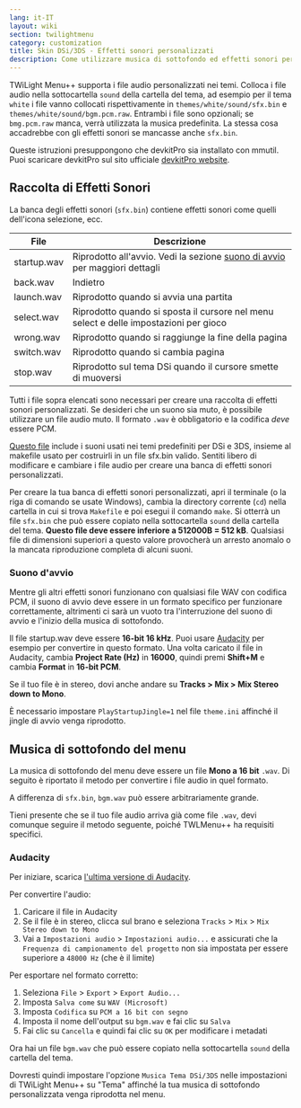 ```yaml
---
lang: it-IT
layout: wiki
section: twilightmenu
category: customization
title: Skin DSi/3DS - Effetti sonori personalizzati
description: Come utilizzare musica di sottofondo ed effetti sonori personalizzati nelle skin DSi e 3DS per TWiLight Menu++
---
```


TWiLight Menu++ supporta i file audio personalizzati nei temi. Colloca i file audio nella sottocartella `sound` della cartella del tema, ad esempio per il tema `white` i file vanno collocati rispettivamente in `themes/white/sound/sfx.bin` e `themes/white/sound/bgm.pcm.raw`. Entrambi i file sono opzionali; se `bmg.pcm.raw` manca, verrà utilizzata la musica predefinita. La stessa cosa accadrebbe con gli effetti sonori se mancasse anche `sfx.bin`.

Queste istruzioni presuppongono che devkitPro sia installato con mmutil. Puoi scaricare devkitPro sul sito ufficiale [devkitPro website](https://devkitpro.org/wiki/Getting_Started).

## Raccolta di Effetti Sonori
La banca degli effetti sonori (`sfx.bin`) contiene effetti sonori come quelli dell'icona selezione, ecc.

| File        | Descrizione                                                                                   |
| ----------- | --------------------------------------------------------------------------------------------- |
| startup.wav | Riprodotto all'avvio. Vedi la sezione [suono di avvio ](#startup-sound) per maggiori dettagli |
| back.wav    | Indietro                                                                                      |
| launch.wav  | Riprodotto quando si avvia una partita                                                        |
| select.wav  | Riprodotto quando si sposta il cursore nel menu select e delle impostazioni per gioco         |
| wrong.wav   | Riprodotto quando si raggiunge la fine della pagina                                           |
| switch.wav  | Riprodotto quando si cambia pagina                                                            |
| stop.wav    | Riprodotto sul tema DSi quando il cursore smette di muoversi                                  |

Tutti i file sopra elencati sono necessari per creare una raccolta di effetti sonori personalizzati. Se desideri che un suono sia muto, è possibile utilizzare un file audio muto. Il formato `.wav` è obbligatorio e la codifica *deve* essere PCM.

[Questo file](/assets/files/sfx-example.zip) include i suoni usati nei temi predefiniti per DSi e 3DS, insieme al makefile usato per costruirli in un file sfx.bin valido. Sentiti libero di modificare e cambiare i file audio per creare una banca di effetti sonori personalizzati.

Per creare la tua banca di effetti sonori personalizzati, apri il terminale (o la riga di comando se usate Windows), cambia la directory corrente (`cd`) nella cartella in cui si trova `Makefile` e poi esegui il comando `make`. Si otterrà un file `sfx.bin` che può essere copiato nella sottocartella `sound` della cartella del tema. **Questo file deve essere inferiore a 512000B = 512 kB**. Qualsiasi file di dimensioni superiori a questo valore provocherà un arresto anomalo o la mancata riproduzione completa di alcuni suoni.

### Suono d'avvio
Mentre gli altri effetti sonori funzionano con qualsiasi file WAV con codifica PCM, il suono di avvio deve essere in un formato specifico per funzionare correttamente, altrimenti ci sarà un vuoto tra l'interruzione del suono di avvio e l'inizio della musica di sottofondo.

Il file startup.wav deve essere **16-bit 16 kHz**. Puoi usare [Audacity](https://github.com/audacity/audacity/releases/latest) per esempio per convertire in questo formato. Una volta caricato il file in Audacity, cambia **Project Rate (Hz)** in **16000**, quindi premi **Shift+M** e cambia **Format** in **16-bit PCM**.

Se il tuo file è in stereo, dovi anche andare su **Tracks > Mix > Mix Stereo down to Mono**.

È necessario impostare `PlayStartupJingle=1` nel file `theme.ini` affinché il jingle di avvio venga riprodotto.


## Musica di sottofondo del menu
La musica di sottofondo del menu deve essere un file **Mono a 16 bit** `.wav`. Di seguito è riportato il metodo per convertire i file audio in quel formato.

A differenza di `sfx.bin`, `bgm.wav` può essere arbitrariamente grande.

Tieni presente che se il tuo file audio arriva già come file `.wav`, devi comunque seguire il metodo seguente, poiché TWLMenu++ ha requisiti specifici.

### Audacity
Per iniziare, scarica [l'ultima versione di Audacity](https://github.com/audacity/audacity/releases/latest).

Per convertire l'audio:
1. Caricare il file in Audacity
1. Se il file è in stereo, clicca sul brano e seleziona `Tracks` > `Mix` > `Mix Stereo down to Mono`
1. Vai a `Impostazioni audio` > `Impostazioni audio...` e assicurati che la `Frequenza di campionamento del progetto` non sia impostata per essere superiore a `48000 Hz` (che è il limite)

Per esportare nel formato corretto:
1. Seleziona `File` > `Export` > `Export Audio...`
1. Imposta `Salva come` su `WAV (Microsoft)`
1. Imposta `Codifica` su `PCM a 16 bit con segno`
1. Imposta il nome dell'output su `bgm.wav` e fai clic su `Salva`
1. Fai clic su `Cancella` e quindi fai clic su `OK` per modificare i metadati

Ora hai un file `bgm.wav` che può essere copiato nella sottocartella `sound` della cartella del tema.

Dovresti quindi impostare l'opzione `Musica Tema DSi/3DS` nelle impostazioni di TWiLight Menu++ su "Tema" affinché la tua musica di sottofondo personalizzata venga riprodotta nel menu.
